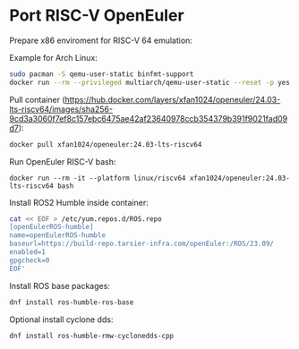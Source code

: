 # Port RISC-V OpenEuler

Prepare x86 enviroment for RISC-V 64 emulation:

Example for Arch Linux:

```bash
sudo pacman -S qemu-user-static binfmt-support
docker run --rm --privileged multiarch/qemu-user-static --reset -p yes
```

Pull container (https://hub.docker.com/layers/xfan1024/openeuler/24.03-lts-riscv64/images/sha256-9cd3a3060f7ef8c157ebc6475ae42af23640978ccb354379b391f9021fad09d7):

```bash
docker pull xfan1024/openeuler:24.03-lts-riscv64
```

Run OpenEuler RISC-V bash:

```
docker run --rm -it --platform linux/riscv64 xfan1024/openeuler:24.03-lts-riscv64 bash
```

Install ROS2 Humble inside container:

```bash
cat << EOF > /etc/yum.repos.d/ROS.repo
[openEulerROS-humble]
name=openEulerROS-humble
baseurl=https://build-repo.tarsier-infra.com/openEuler:/ROS/23.09/
enabled=1
gpgcheck=0
EOF'
```

Install ROS base packages:

```bash
dnf install ros-humble-ros-base
```

Optional install cyclone dds:

```bash
dnf install ros-humble-rmw-cyclonedds-cpp
```

